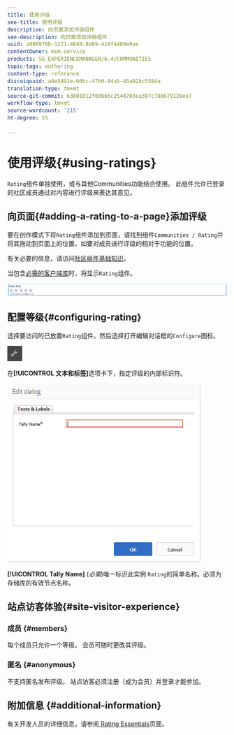 ```yaml
---
title: 使用评级
seo-title: 使用评级
description: 向页面添加评级组件
seo-description: 向页面添加评级组件
uuid: a986970b-1221-4648-9a69-410f4480e0ae
contentOwner: msm-service
products: SG_EXPERIENCEMANAGER/6.4/COMMUNITIES
topic-tags: authoring
content-type: reference
discoiquuid: a0e5491e-66bc-47b0-94a5-45a02bc558da
translation-type: tm+mt
source-git-commit: 63001012f0d865c2548703ea387c780679128ee7
workflow-type: tm+mt
source-wordcount: '215'
ht-degree: 1%

---
```



# 使用评级{#using-ratings}

`Rating`组件单独使用，或与其他Communities功能结合使用。 此组件允许已登录的社区成员通过对内容进行评级来表达其意见。

## 向页面{#adding-a-rating-to-a-page}添加评级

要在创作模式下将`Rating`组件添加到页面，请找到组件`Communities / Rating`并将其拖动到页面上的位置，如要对成员进行评级的相对于功能的位置。

有关必要的信息，请访问[社区组件基础知识](basics.md)。

当包含[必需的客户端库](rating-basics.md#essentials-for-client-side)时，将显示`Rating`组件。

![chlimage_1-493](assets/chlimage_1-493.png)

## 配置等级{#configuring-rating}

选择要访问的已放置`Rating`组件，然后选择打开编辑对话框的`Configure`图标。

![chlimage_1-494](assets/chlimage_1-494.png)

在&#x200B;**[!UICONTROL 文本和标签]**&#x200B;选项卡下，指定评级的内部标识符。

![chlimage_1-495](assets/chlimage_1-495.png)

**[!UICONTROL Tally Name]**
(*必需*)唯一标识此实例 `Rating`的简单名称。必须为存储库的有效节点名称。

## 站点访客体验{#site-visitor-experience}

### 成员 {#members}

每个成员只允许一个等级。 会员可随时更改其评级。

### 匿名 {#anonymous}

不支持匿名发布评级。 站点访客必须注册（成为会员）并登录才能参加。

## 附加信息 {#additional-information}

有关开发人员的详细信息，请参阅[ Rating Essentials](rating-basics.md)页面。
